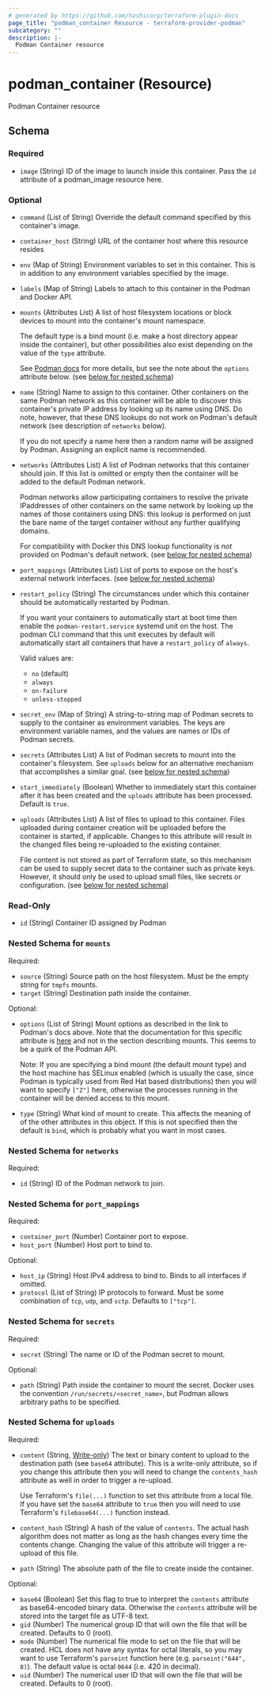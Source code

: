 ```yaml
---
# generated by https://github.com/hashicorp/terraform-plugin-docs
page_title: "podman_container Resource - terraform-provider-podman"
subcategory: ""
description: |-
  Podman Container resource
---
```


# podman_container (Resource)

Podman Container resource



<!-- schema generated by tfplugindocs -->
## Schema

### Required

- `image` (String) ID of the image to launch inside this container. Pass the `id` attribute of a podman_image resource here.

### Optional

- `command` (List of String) Override the default command specified by this container's image.
- `container_host` (String) URL of the container host where this resource resides
- `env` (Map of String) Environment variables to set in this container. This is in addition to any environment variables specified by the image.
- `labels` (Map of String) Labels to attach to this container in the Podman and Docker API.
- `mounts` (Attributes List) A list of host filesystem locations or block devices to mount into the container's mount namespace.

	The default type is a bind mount (i.e. make a host directory appear inside the container), but other possibilities also exist depending on the value of the `type` attribute.

	See [Podman docs](https://docs.podman.io/en/latest/markdown/podman-create.1.html#mount-type-type-type-specific-option) for more details, but see the note about the `options` attribute below. (see [below for nested schema](#nestedatt--mounts))
- `name` (String) Name to assign to this container. Other containers on the same Podman network as this container will be able to discover this container's private IP address by looking up its name using DNS. Do note, however, that these DNS lookups do not work on Podman's default network (see description of `networks` below).

	If you do not specify a name here then a random name will be assigned by Podman. Assigning an explicit name is recommended.
- `networks` (Attributes List) A list of Podman networks that this container should join. If this list is omitted or empty then the container will be added to the default Podman network.

	Podman networks allow participating containers to resolve the private IPaddresses of other containers on the same network by looking up the names of those containers using DNS: this lookup is performed on just the bare name of the target container without any further qualifying domains.

	For compatibility with Docker this DNS lookup functionality is _not_ provided on Podman's default network. (see [below for nested schema](#nestedatt--networks))
- `port_mappings` (Attributes List) List of ports to expose on the host's external network interfaces. (see [below for nested schema](#nestedatt--port_mappings))
- `restart_policy` (String) The circumstances under which this container should be automatically restarted by Podman.

	If you want your containers to automatically start at boot time then enable the `podman-restart.service` systemd unit on the host. The podman CLI command that this unit executes by default will automatically start all containers that have a `restart_policy` of `always`.

	Valid values are:

	- `no` (default)
	- `always`
	- `on-failure`
	- `unless-stopped`
- `secret_env` (Map of String) A string-to-string map of Podman secrets to supply to the container as environment variables. The keys are environment variable names, and the values are names or IDs of Podman secrets.
- `secrets` (Attributes List) A list of Podman secrets to mount into the container's filesystem. See `uploads` below for an alternative mechanism that accomplishes a similar goal. (see [below for nested schema](#nestedatt--secrets))
- `start_immediately` (Boolean) Whether to immediately start this container after it has been created and the `uploads` attribute has been processed. Default is `true`.
- `uploads` (Attributes List) A list of files to upload to this container. Files uploaded during container creation will be uploaded before the container is started, if applicable. Changes to this attribute will result in the changed files being re-uploaded to the existing container.

	File content is not stored as part of Terraform state, so this mechanism can be used to supply secret data to the container such as private keys. However, it should only be used to upload small files, like secrets or configuration. (see [below for nested schema](#nestedatt--uploads))

### Read-Only

- `id` (String) Container ID assigned by Podman

<a id="nestedatt--mounts"></a>
### Nested Schema for `mounts`

Required:

- `source` (String) Source path on the host filesystem. Must be the empty string for `tmpfs` mounts.
- `target` (String) Destination path inside the container.

Optional:

- `options` (List of String) Mount options as described in the link to Podman's docs above. Note that the documentation for this specific attribute is [here](https://docs.podman.io/en/latest/markdown/podman-create.1.html#volume-v-source-volume-host-dir-container-dir-options) and not in the section describing mounts. This seems to be a quirk of the Podman API.

	Note: If you are specifying a bind mount (the default mount type) and the host machine has SELinux enabled (which is usually the case, since Podman is typically used from Red Hat based distributions) then you will want to specify `["Z"]` here, otherwise the processes running in the container will be denied access to this mount.
- `type` (String) What kind of mount to create. This affects the meaning of of the other attributes in this object. If this is not specified then the default is `bind`, which is probably what you want in most cases.


<a id="nestedatt--networks"></a>
### Nested Schema for `networks`

Required:

- `id` (String) ID of the Podman network to join.


<a id="nestedatt--port_mappings"></a>
### Nested Schema for `port_mappings`

Required:

- `container_port` (Number) Container port to expose.
- `host_port` (Number) Host port to bind to.

Optional:

- `host_ip` (String) Host IPv4 address to bind to. Binds to all interfaces if omitted.
- `protocol` (List of String) IP protocols to forward. Must be some combination of `tcp`, `udp`, and `sctp`. Defaults to `["tcp"]`.


<a id="nestedatt--secrets"></a>
### Nested Schema for `secrets`

Required:

- `secret` (String) The name or ID of the Podman secret to mount.

Optional:

- `path` (String) Path inside the container to mount the secret. Docker uses the convention `/run/secrets/<secret_name>`, but Podman allows arbitrary paths to be specified.


<a id="nestedatt--uploads"></a>
### Nested Schema for `uploads`

Required:

- `content` (String, [Write-only](https://developer.hashicorp.com/terraform/language/resources/ephemeral#write-only-arguments)) The text or binary content to upload to the destination path (see `base64` attribute). This is a write-only attribute, so if you change this attribute then you will need to change the `contents_hash` attribute as well in order to trigger a re-upload.

	Use Terraform's `file(...)` function to set this attribute from a local file. If you have set the `base64` attribute to `true` then you will need to use Terraform's `filebase64(...)` function instead.
- `content_hash` (String) A hash of the value of `contents`. The actual hash algorithm does not matter as long as the hash changes every time the contents change. Changing the value of this attribute will trigger a re-upload of this file.
- `path` (String) The absolute path of the file to create inside the container.

Optional:

- `base64` (Boolean) Set this flag to true to interpret the `contents` attribute as base64-encoded binary data. Otherwise the `contents` attribute will be stored into the target file as UTF-8 text.
- `gid` (Number) The numerical group ID that will own the file that will be created. Defaults to 0 (root).
- `mode` (Number) The numerical file mode to set on the file that will be created. HCL does not have any syntax for octal literals, so you may want to use Terraform's `parseint` function here (e.g. `parseint("644", 8)`). The default value is octal `0644` (i.e. 420 in decimal).
- `uid` (Number) The numerical user ID that will own the file that will be created. Defaults to 0 (root).
